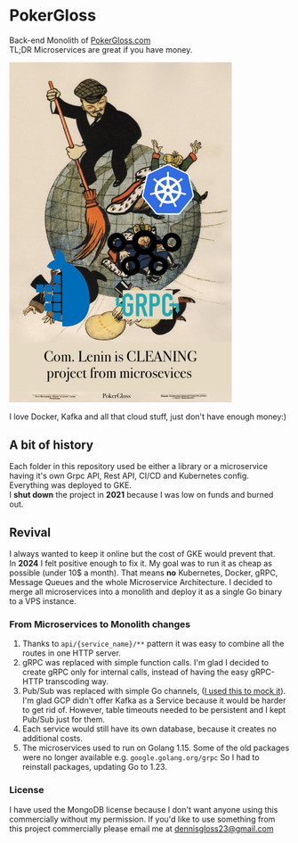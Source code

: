 # PokerGloss
Back-end Monolith of [PokerGloss.com](https://PokerGloss.com)  
TL;DR Microservices are great if you have money.  

<img src=".github/lenin.jpg" width="400">

I love Docker, Kafka and all that cloud stuff, just don't have enough money:)

## A bit of history
Each folder in this repository used be either a library or a microservice having it's own
Grpc API, Rest API, CI/CD and Kubernetes config. Everything was deployed to GKE.   
I **shut down** the project in **2021** because I was low on funds and burned out.
## Revival
I always wanted to keep it online but the cost of GKE would prevent that.  
In **2024** I felt positive enough to fix it. My goal was to run it as cheap as possible (under 10$ a month). 
That means **no** Kubernetes, Docker, gRPC, Message Queues and the whole Microservice Architecture.
I decided to merge all microservices into a monolith and deploy it as a single Go binary to a VPS instance.
### From Microservices to Monolith changes
1. Thanks to `api/{service_name}/**` pattern it was easy to combine all the routes in one HTTP server.  
2. gRPC was replaced with simple function calls. I'm glad I decided to create gRPC only for internal calls, instead of having the easy gRPC-HTTP transcoding way. 
3. Pub/Sub was replaced with simple Go channels, ([I used this to mock it](https://github.com/glossd/memmq/blob/master/memmq.go)). 
     I'm glad GCP didn't offer Kafka as a Service because it would be harder to get rid of. However, table timeouts needed to be persistent and I kept Pub/Sub just for them.   
4. Each service would still have its own database, because it creates no additional costs.
5. The microservices used to run on Golang 1.15. Some of the old packages were no longer available e.g. `google.golang.org/grpc`
So I had to reinstall packages, updating Go to 1.23.

### License
I have used the MongoDB license because I don't want anyone using this commercially without my permission. 
If you'd like to use something from this project commercially please email me at dennisgloss23@gmail.com  